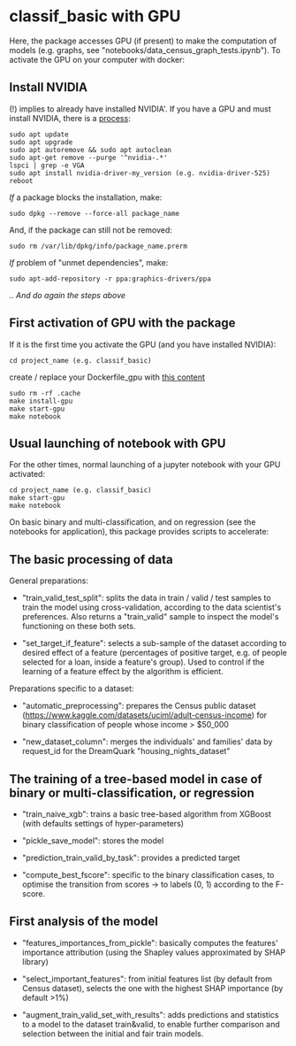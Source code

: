 # classif_basic with GPU

Here, the package accesses GPU (if present) to make the computation of models (e.g. graphs, see "notebooks/data_census_graph_tests.ipynb").
To activate the GPU on your computer with docker:

## Install NVIDIA
(!) implies to already have installed NVIDIA'. If you have a GPU and must install NVIDIA, there is a [process](https://www.linuxcapable.com/install-nvidia-drivers-on-ubuntu-linux/):

    sudo apt update
    sudo apt upgrade
    sudo apt autoremove && sudo apt autoclean
    sudo apt-get remove --purge '^nvidia-.*'
    lspci | grep -e VGA
    sudo apt install nvidia-driver-my_version (e.g. nvidia-driver-525)
    reboot
    
*If* a package blocks the installation, make:

    sudo dpkg --remove --force-all package_name
    
And, if the package can still not be removed:

    sudo rm /var/lib/dpkg/info/package_name.prerm
    
*If* problem of "unmet dependencies", make:

    sudo apt-add-repository -r ppa:graphics-drivers/ppa

*.. And do again the steps above*

## First activation of GPU with the package
If it is the first time you activate the GPU (and you have installed NVIDIA):

    cd project_name (e.g. classif_basic)
    
create / replace your Dockerfile_gpu with [this content](https://pastebin.com/fD0VQrUD)

    sudo rm -rf .cache
    make install-gpu
    make start-gpu
    make notebook

## Usual launching of notebook with GPU 
For the other times, normal launching of a jupyter notebook with your GPU activated:

    cd project_name (e.g. classif_basic)
    make start-gpu
    make notebook

On basic binary and multi-classification, and on regression (see the notebooks for application), this package provides scripts to accelerate:

## The basic processing of data

General preparations:

- "train_valid_test_split": splits the data in train / valid / test samples to train the model using cross-validation, according to the data scientist's preferences. Also returns a "train_valid" sample to inspect the model's functioning on these both sets. 

- "set_target_if_feature": selects a sub-sample of the dataset according to desired effect of a feature (percentages of positive target, e.g. of people selected for a loan, inside a feature's group). Used to control if the learning of a feature effect by the algorithm is efficient.


Preparations specific to a dataset:

- "automatic_preprocessing": prepares the Census public dataset (https://www.kaggle.com/datasets/uciml/adult-census-income) for binary classification of people whose income > $50_000

- "new_dataset_column": merges the individuals' and families' data by request_id for the DreamQuark "housing_nights_dataset"


## The training of a tree-based model in case of binary or multi-classification, or regression ##

- "train_naive_xgb": trains a basic tree-based algorithm from XGBoost (with defaults settings of hyper-parameters)

- "pickle_save_model": stores the model

- "prediction_train_valid_by_task": provides a predicted target

- "compute_best_fscore": specific to the binary classification cases, to optimise the transition from scores -> to labels (0, 1) according to the F-score.

## First analysis of the model ## 

- "features_importances_from_pickle": basically computes the features' importance attribution (using the Shapley values approximated by SHAP library)

- "select_important_features": from initial features list (by default from Census dataset), selects the one with the highest SHAP importance (by default >1%)

- "augment_train_valid_set_with_results": adds predictions and statistics to a model to the dataset train&valid,
    to enable further comparison and selection between the initial and fair train models.
 
